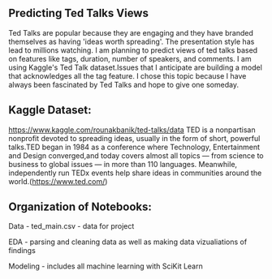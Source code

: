 ## Predicting Ted Talks Views	

Ted Talks are popular because they are engaging and they have branded themselves as having 'ideas worth spreading'.
The presentation style has lead to millions watching.
I am planning to predict views of ted talks based on features like tags, duration, number of speakers, and comments.
I am using Kaggle's Ted Talk dataset.Issues that I anticipate are building a model that acknowledges all the tag feature.
I chose this topic because I have always been fascinated by Ted Talks and hope to give one someday.

## Kaggle Dataset: 
https://www.kaggle.com/rounakbanik/ted-talks/data 
TED is a nonpartisan nonprofit devoted to spreading ideas,
usually in the form of short, powerful talks.TED began in 1984 as a conference where Technology, Entertainment and Design converged,and today covers almost all topics — from science to business to global issues — in more than 110 languages. Meanwhile, independently run TEDx events help share ideas in communities around the world.(https://www.ted.com/)

## Organization of Notebooks:
Data - ted_main.csv - data for project 

EDA - parsing and cleaning data as well as making data vizualiations of findings

Modeling - includes all machine learning with SciKit Learn




